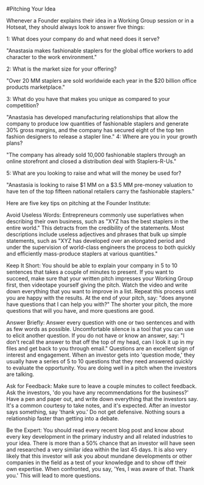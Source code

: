 #Pitching Your Idea

Whenever a Founder explains their idea in a Working Group session or in a Hotseat, they should always look to answer five things:

1: What does your company do and what need does it serve?

"Anastasia makes fashionable staplers for the global office workers to add character to the work environment."

2: What is the market size for your offering?

"Over 20 MM staplers are sold worldwide each year in the $20 billion office products marketplace."

3: What do you have that makes you unique as compared to your competition?

"Anastasia has developed manufacturing relationships that allow the company to produce low quantities of fashionable staplers and generate 30% gross margins, and the company has secured eight of the top ten fashion designers to release a stapler line."
4: Where are you in your growth plans?

"The company has already sold 10,000 fashionable staplers through an online storefront and closed a distribution deal with Staplers-R-Us."

5: What are you looking to raise and what will the money be used for?

"Anastasia is looking to raise $1 MM on a $3.5 MM pre-money valuation to have ten of the top fifteen national retailers carry the fashionable staplers."

Here are five key tips on pitching at the Founder Institute:

Avoid Useless Words: Entrepreneurs commonly use superlatives when describing their own business, such as "XYZ has the best staplers in the entire world." This detracts from the credibility of the statements. Most descriptions include useless adjectives and phrases that bulk up simple statements, such as "XYZ has developed over an elongated period and under the supervision of world-class engineers the process to both quickly and efficiently mass-produce staplers at various quantities."

Keep It Short: You should be able to explain your company in 5 to 10 sentences that takes a couple of minutes to present. If you want to succeed, make sure that your written pitch impresses your Working Group first, then videotape yourself giving the pitch. Watch the video and write down everything that you want to improve in a list. Repeat this process until you are happy with the results. At the end of your pitch, say: "does anyone have questions that I can help you with?" The shorter your pitch, the more questions that will you have, and more questions are good.

Answer Briefly: Answer every question with one or two sentences and with as few words as possible. Uncomfortable silence is a tool that you can use to elicit another question. If you do not have or know an answer, say: "I don't recall the answer to that off the top of my head, can I look it up in my files and get back to you through email." Questions are an excellent sign of interest and engagement. When an investor gets into 'question mode,' they usually have a series of 5 to 10 questions that they need answered quickly to evaluate the opportunity. You are doing well in a pitch when the investors are talking.

Ask for Feedback: Make sure to leave a couple minutes to collect feedback. Ask the investors, 'do you have any recommendations for the business?' Have a pen and paper out, and write down everything that the investors say. It's a common courtesy to take notes, and it's expected. After an investor says something, say 'thank you.' Do not get defensive. Nothing sours a relationship faster than getting into a debate.

Be the Expert: You should read every recent blog post and know about every key development in the primary industry and all related industries to your idea. There is more than a 50% chance that an investor will have seen and researched a very similar idea within the last 45 days. It is also very likely that this investor will ask you about mundane developments or other companies in the field as a test of your knowledge and to show off their own expertise. When confronted, you say, 'Yes, I was aware of that. Thank you.' This will lead to more questions.

